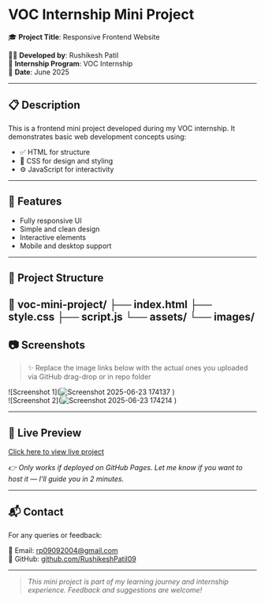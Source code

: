 # VOC Internship Mini Project

🎓 **Project Title**: Responsive Frontend Website

👨‍💻 **Developed by**: Rushikesh Patil  
🏫 **Internship Program**: VOC Internship  
📅 **Date**: June 2025

---

## 📋 Description

This is a frontend mini project developed during my VOC internship. It demonstrates basic web development concepts using:

- ✅ HTML for structure
- 🎨 CSS for design and styling
- ⚙️ JavaScript for interactivity

---

## 🚀 Features

- Fully responsive UI
- Simple and clean design
- Interactive elements
- Mobile and desktop support

---

## 📁 Project Structure

📁 voc-mini-project/
├── index.html
├── style.css
├── script.js
└── assets/
└── images/
---

## 📷 Screenshots

> ✨ Replace the image links below with the actual ones you uploaded via GitHub drag-drop or in repo folder

![Screenshot 1](![Screenshot 2025-06-23 174137](https://github.com/user-attachments/assets/41fed70e-1805-4e98-9922-8534452001fa)
)  
![Screenshot 2](![Screenshot 2025-06-23 174214](https://github.com/user-attachments/assets/1417049d-10c5-488a-af38-32cb3a7c0730)
)

---

## 🔗 Live Preview

[Click here to view live project](https://rushikeshpatil09.github.io/voc-mini-project/)

*👉 Only works if deployed on GitHub Pages. Let me know if you want to host it — I’ll guide you in 2 minutes.*

---

## 📬 Contact

For any queries or feedback:

📧 Email: rp09092004@gmail.com  
🔗 GitHub: [github.com/RushikeshPatil09](https://github.com/RushikeshPatil09)

---

> *This mini project is part of my learning journey and internship experience. Feedback and suggestions are welcome!*
